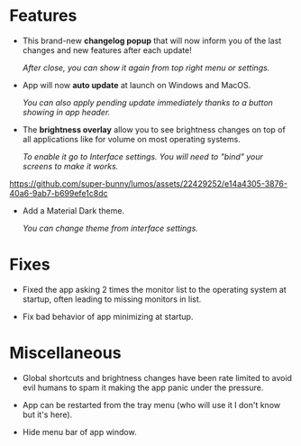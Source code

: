 # Features

- This brand-new **changelog popup** that will now inform you of the last changes and new features after each update!

    _After close, you can show it again from top right menu or settings._

- App will now **auto update** at launch on Windows and MacOS.

    _You can also apply pending update immediately thanks to a button showing in app header._

- The **brightness overlay** allow you to see brightness changes on top of all applications like for volume on most operating systems. 

    _To enable it go to Interface settings. You will need to "bind" your screens to make it works._

https://github.com/super-bunny/lumos/assets/22429252/e14a4305-3876-40a6-9ab7-b699efe1c8dc

- Add a Material Dark theme.
    
    _You can change theme from interface settings._

# Fixes

- Fixed the app asking 2 times the monitor list to the operating system at startup, often leading to missing monitors in list.

- Fix bad behavior of app minimizing at startup.

# Miscellaneous

- Global shortcuts and brightness changes have been rate limited to avoid evil humans to spam it making the app panic under the pressure.

- App can be restarted from the tray menu (who will use it I don't know but it's here).

- Hide menu bar of app window.
